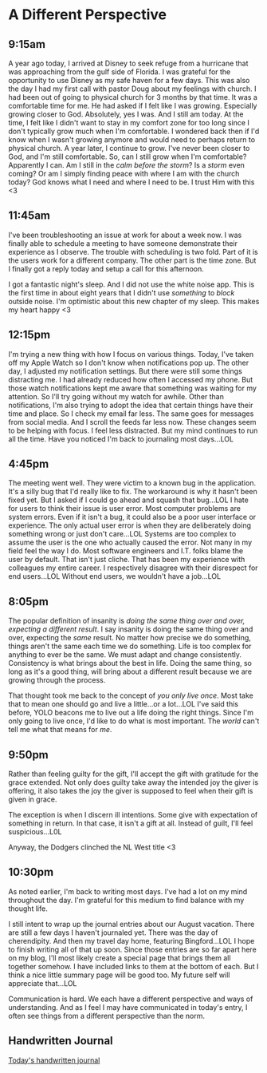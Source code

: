 # A Different Perspective

## 9:15am

A year ago today, I arrived at Disney to seek refuge from a hurricane that was approaching from the gulf side of Florida. I was grateful for the opportunity to use Disney as my safe haven for a few days. This was also the day I had my first call with pastor Doug about my feelings with church. I had been out of going to physical church for 3 months by that time. It was a comfortable time for me. He had asked if I felt like I was growing. Especially growing closer to God. Absolutely, yes I was. And I still am today. At the time, I felt like I didn't want to stay in my comfort zone for too long since I don't typically grow much when I'm comfortable. I wondered back then if I'd know when I wasn't growing anymore and would need to perhaps return to physical church. A year later, I continue to grow. I've never been closer to God, and I'm still comfortable. So, can I still grow when I'm comfortable? Apparently I can. Am I still in the *calm before the storm*? Is a *storm* even coming? Or am I simply finding peace with where I am with the church today? God knows what I need and where I need to be. I trust Him with this <3

## 11:45am

I've been troubleshooting an issue at work for about a week now. I was finally able to schedule a meeting to have someone demonstrate their experience as I observe. The trouble with scheduling is two fold. Part of it is the users work for a different company. The other part is the time zone. But I finally got a reply today and setup a call for this afternoon.

I got a fantastic night's sleep. And I did not use the white noise app. This is the first time in about eight years that I didn't use *something* to *block* outside noise. I'm optimistic about this new chapter of my sleep. This makes my heart happy <3

## 12:15pm

I'm trying a new thing with how I focus on various things. Today, I've taken off my Apple Watch so I don't know when notifications pop up. The other day, I adjusted my notification settings. But there were still some things distracting me. I had already reduced how often I accessed my phone. But those watch notifications kept me aware that something was waiting for my attention. So I'll try going without my watch for awhile. Other than notifications, I'm also trying to adopt the idea that certain things have their time and place. So I check my email far less. The same goes for messages from social media. And I scroll the feeds far less now. These changes seem to be helping with focus. I feel less distracted. But my mind continues to run all the time. Have you noticed I'm back to journaling most days...LOL

## 4:45pm

The meeting went well. They were victim to a known bug in the application. It's a silly bug that I'd really like to fix. The workaround is why it hasn't been fixed yet. But I asked if I could go ahead and squash that bug...LOL I hate for users to think their issue is user error. Most computer problems are system errors. Even if it isn't a bug, it could also be a poor user interface or experience. The only actual user error is when they are deliberately doing something wrong or just don't care...LOL Systems are too complex to assume the user is the one who actually caused the error. Not many in my field feel the way I do. Most software engineers and I.T. folks blame the user by default. That isn't just cliche. That has been my
experience with colleagues my entire career. I respectively disagree with their disrespect for end users...LOL Without end users, we wouldn't have a job...LOL

## 8:05pm

The popular definition of insanity is *doing the same thing over and over, expecting a different result*. I say insanity is doing the same thing over and over, expecting the *same* result. No matter how precise we do something, things aren't the same each time we do something. Life is too complex for anything to ever be the same. We must adapt and change consistently. Consistency is what brings about the best in life. Doing the same thing, so long as it's a good thing, will bring about a different result because we are growing through the process.

That thought took me back to the concept of *you only live once*. Most take that to mean one should go and live a little...or a lot...LOL I've said this before, YOLO beacons me to live out a life doing the right things. Since I'm only going to live once, I'd like to do what is most important. The *world* can't tell me what that means for *me*.

## 9:50pm

Rather than feeling guilty for the gift, I'll accept the gift with gratitude for the grace extended. Not only does guilty take away the intended joy the giver is offering, it also takes the joy the giver is supposed to feel when their gift is given in grace.

The exception is when I discern ill intentions. Some give with expectation of something in return. In that case, it isn't a gift at all. Instead of guilt, I'll feel suspicious...L0L

Anyway, the Dodgers clinched the NL West title <3

## 10:30pm

As noted earlier, I'm back to writing most days. I've had a lot on my mind throughout the day. I'm grateful for this medium to find balance with my thought life.

I still intent to wrap up the journal entries about our August vacation. There are still a few days I haven't journaled yet. There was the day of cherendipity. And then my travel day home, featuring Bingford...LOL I hope to finish writing all of that up soon. Since those entries are so far apart here on my blog, I'll most likely create a special page that brings them all together somehow. I have included links to them at the bottom of each. But I think a nice little summary page will be good too. My future self will appreciate that...LOL

Communication is hard. We each have a different perspective and ways of understanding. And as I feel I may have communicated in today's entry, I often see things from a different perspective than the norm.

## Handwritten Journal

[Today's handwritten journal](/media/blog/2025/09/20250925.pdf)